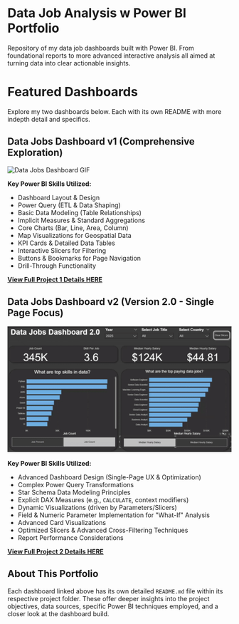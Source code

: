# Data Job Analysis w Power BI Portfolio

Repository of my data job dashboards built with Power BI. From foundational reports to more advanced interactive analysis all aimed at turning data into clear actionable insights. 

# Featured Dashboards
Explore my two dashboards below. Each with its own README with more indepth detail and specifics.

## Data Jobs Dashboard v1 (Comprehensive Exploration)

  <img src="Project_1/images/Project1_GIF.gif" alt="Data Jobs Dashboard GIF">
</a>


**Key Power BI Skills Utilized:**

* Dashboard Layout & Design
* Power Query (ETL & Data Shaping)
* Basic Data Modeling (Table Relationships)
* Implicit Measures & Standard Aggregations
* Core Charts (Bar, Line, Area, Column)
* Map Visualizations for Geospatial Data
* KPI Cards & Detailed Data Tables
* Interactive Slicers for Filtering
* Buttons & Bookmarks for Page Navigation
* Drill-Through Functionality
  
[**View Full Project 1 Details HERE**](Project_1/README.md)

## Data Jobs Dashboard v2 (Version 2.0 - Single Page Focus)

 <img src="Project_2/images/Project2_Dashboard_Page1_GIF.gif" alt="Data Jobs Dashboard 2.0 GIF">
</a>


**Key Power BI Skills Utilized:**

* Advanced Dashboard Design (Single-Page UX & Optimization)
* Complex Power Query Transformations
* Star Schema Data Modeling Principles
* Explicit DAX Measures (e.g., `CALCULATE`, context modifiers)
* Dynamic Visualizations (driven by Parameters/Slicers)
* Field & Numeric Parameter Implementation for "What-If" Analysis
* Advanced Card Visualizations
* Optimized Slicers & Advanced Cross-Filtering Techniques
* Report Performance Considerations

[**View Full Project 2 Details HERE**](Project_2/README.md)

## About This Portfolio

Each dashboard linked above has its own detailed `README.md` file within its respective project folder. These offer deeper insights into the project objectives, data sources, specific Power BI techniques employed, and a closer look at the dashboard build.
